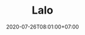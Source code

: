 ---
title     : Lalo
thumbnail : lalo
address   : https://meetlalo.com
sitemap   : false
date      : 2020-07-26T08:01:00+07:00
---